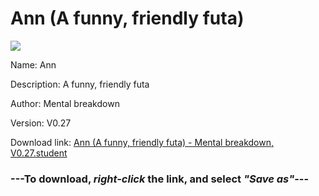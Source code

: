 # Ann (A funny, friendly futa)

<img src = "https://raw.githubusercontent.com/Arbiter1223/Koukou-Gurashi-Custom-Students/master/Students/Files/Ann%20(A%20funny%2C%20friendly%20futa).png">

Name: Ann

Description: A funny, friendly futa

Author: Mental breakdown

Version: V0.27

Download link: <a href="https://raw.githubusercontent.com/Arbiter1223/Koukou-Gurashi-Custom-Students/master/Students/Files/Ann%20(A%20funny%2C%20friendly%20futa)%20-%20Mental%20breakdown%2C%20V0.27.student">Ann (A funny, friendly futa) - Mental breakdown, V0.27.student</a>

### ---**To download, _right-click_ the link, and select _"Save as"_**---

